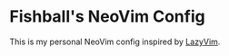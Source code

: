 # Fishball's NeoVim Config

This is my personal NeoVim config inspired by [LazyVim](https://github.com/LazyVim/LazyVim).
